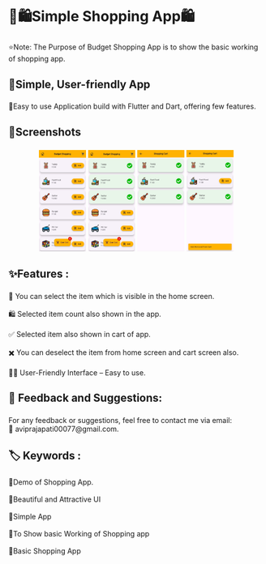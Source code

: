<h1 align="left">🛒🛍️Simple Shopping App🛍️</h1>

###

<p align="left">⭐Note:  The Purpose of Budget Shopping App is to show the basic working of shopping app.</p>

###

<h2 align="left">📱Simple, User-friendly App</h2>

###

<p align="left">📲Easy to use Application build with Flutter and Dart, offering few features.</p>

###

<h2 align="left">📸Screenshots</h2>

###

<div align="center">
  <img height="200" src="https://github.com/avi-prajapati/Simple-Shopping-App/blob/main/screenshot/1.jpg?raw=true">
  <img height="200" src="https://github.com/avi-prajapati/Simple-Shopping-App/blob/main/screenshot/2.jpg?raw=true">
  <img height="200" src="https://github.com/avi-prajapati/Simple-Shopping-App/blob/main/screenshot/3.jpg?raw=true">
  <img height="200" src="https://github.com/avi-prajapati/Simple-Shopping-App/blob/main/screenshot/4.jpg?raw=true">
</div>

###

<h2 align="left">✨Features :</h2>

###

<p align="left">🛒 You can select the item which is visible in the home screen.<br><br>🛍️ Selected item count also shown in the app.<br><br>✅ Selected item also shown in cart of  app.<br><br>✖️ You can deselect the item from home screen and cart screen also.<br><br>👩‍🏫 User-Friendly Interface – Easy to use.</p>

###

<h2 align="left">💬 Feedback and Suggestions:</h2>

###

<p align="left">For any feedback or suggestions, feel free to contact me via email:<br>📧 aviprajapati00077@gmail.com.</p>

###

<h2 align="left">🏷️ Keywords :</h2>

###

<p align="left">🔸Demo of Shopping App.<br><br>🔸Beautiful and Attractive UI<br><br>🔸Simple App<br><br>🔸To Show basic Working of Shopping app<br><br>🔸Basic Shopping App</p>

###
